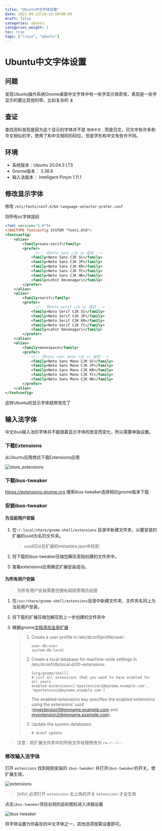 ```yaml
---
title: "Ubuntu中文字体设置"
date: 2021-09-23T20:19:59+08:00
draft: false
categories: ubuntu
categories_weight: 1
toc: true
tags: ["linux", "ubuntu"]
---
```


# Ubuntu中文字体设置

## 问题

发现Ubuntu操作系统Gnome桌面中文字体中有一些字显示很奇怪，表现是一些字显示的要比其他的窄。比如复杂的 `复`

## 查证

查找资料发现是因为这个显示的字体并不是 `简体中文` , 而是日文，日文中有许多和中文相似的字，使用了和中文相同的码位，但是字形和中文有些许不同。

## 环境

* 系统版本：Ubuntu 20.04.3 LTS
* Gnome版本： 3.36.8
* 输入法版本： Intelligent Pinyin 1.11.1

## 修改显示字体

修改 `/etc/fonts/conf.d/64-language-selector-prefer.conf`

将所有sc字体提前

```xml
<?xml version="1.0"?>
<!DOCTYPE fontconfig SYSTEM "fonts.dtd">
<fontconfig>
    <alias>
        <family>sans-serif</family>
        <prefer>
              <!-- 将noto sans cjk sc 提前 -->
            <family>Noto Sans CJK SC</family>
            <family>Noto Sans CJK JP</family>
            <family>Noto Sans CJK KR</family>
            <family>Noto Sans CJK TC</family>
            <family>Noto Sans CJK HK</family>
            <family>Lohit Devanagari</family>
        </prefer>
    </alias>
    <alias>
        <family>serif</family>
        <prefer>
              <!-- 将noto serif cjk sc 提前 -->
            <family>Noto Serif CJK SC</family>
            <family>Noto Serif CJK JP</family>
            <family>Noto Serif CJK KR</family>
            <family>Noto Serif CJK TC</family>
            <family>Lohit Devanagari</family>
        </prefer>
    </alias>
    <alias>
        <family>monospace</family>
        <prefer>
            <!-- 将noto sans mono cjk sc 提前 -->
            <family>Noto Sans Mono CJK SC</family>
            <family>Noto Sans Mono CJK JP</family>
            <family>Noto Sans Mono CJK KR</family>
            <family>Noto Sans Mono CJK TC</family>
            <family>Noto Sans Mono CJK HK</family>
        </prefer>
    </alias>
</fontconfig>
```

这样Ubuntu的显示字体就修改完了

## 输入法字体

中文ibus输入法的字体并不能随着显示字体的改变而变化，所以需要单独设置。

### 下载Extensions

从Ubuntu应用商店下载Extensions应用

![store_extensions](store_extensions.png)

### 下载ibus-tweaker

[htpps://extensions.gnome.org](htpps://extensions.gnome.org) 搜索ibus-tweaker选择相应gnome版本下载

### 安装ibus-tweaker

#### 为当前用户安装

1. 在`~/.local/share/gnome-shell/extensions` 目录中新建文件夹，以要安装的扩展的uuid为名的文件夹。

   > uuid可以在扩展的metadata.json中找到

2. 将下载的ibus-tweaker压缩包解压至刚创建的文件夹中。

3. 查看extensions应用确定扩展安装成功。

#### 为所有用户安装

> 为所有用户安装需要您拥有超级管理员权限

1. 在`/usr/share/gnome-shell/extensions`目录中新建文件夹，文件夹名同上为当前用户安装。

2. 将下载的扩展压缩包解压到上一步创建的文件夹中

3. 根据gnome[文档添加全局扩展](https://help.gnome.org/admin/system-admin-guide/stable/extensions-enable.html.en)

   > 1. Create a user profile in /etc/dconf/profile/user:
   >
   >    ```text
   >    user-db:user
   >    system-db:local
   >    ```
   >
   > 2. Create a local database for machine-wide settings in /etc/dconf/db/local.d/00-extensions:
   >
   >    ```text
   >    [org/gnome/shell]
   >    # List all extensions that you want to have enabled for all users
   >    enabled-extensions=['myextension1@myname.example.com', 'myextension2@myname.example.com']
   >    ```
   >
   >    The enabled-extensions key specifies the enabled extensions using the extensions’ uuid (myextension1@myname.example.com and myextension2@myname.example.com).
   >
   > 3. Update the system databases:
   >
   >    ```shell
   >    # dconf update
   >    ```

> 注意：将扩展文件夹中的所有文件权限修改为 `rw-r--r--`

### 修改输入法字体

打开 `extensions` 找到刚刚安装的 `ibus-tweaker` 并打开`ibus-tweaker`的开关，使扩展生效。

![extensions](extensions.png)

> [info]
> 必须打开 `extensions` 右上角的开关 `extensions` 才会生效

点击`ibus-tweaker`项目右侧的齿轮图标进入详细设置

![ibus-tweaker](ibus-tweaker.png)

将字体设置为你喜欢的中文字体之一，其他选项按需设置即可。
